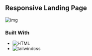 ## Responsive Landing Page

![img](images/)

### Built With

- ![HTML]
- ![tailwindcss]

[html]: https://img.shields.io/badge/html5-%23E34F26.svg?style=for-the-badge&logo=html5&logoColor=white
[tailwindcss]: https://img.shields.io/badge/tailwindcss-06B6D4?style=for-the-badge&logo=tailwindcss&logoColor=white
